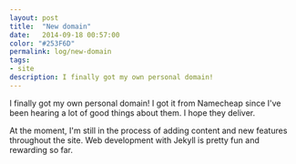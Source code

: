 ```yaml
---
layout: post
title:  "New domain"
date:   2014-09-18 00:57:00
color: "#253F6D"
permalink: log/new-domain
tags:
- site
description: I finally got my own personal domain!
---
```


I finally got my own personal domain! I got it from Namecheap since I've been hearing a lot of good things about them. I hope they deliver.

At the moment, I'm still in the process of adding content and new features throughout the site. Web development with Jekyll is pretty fun and rewarding so far.